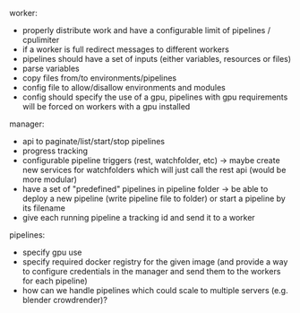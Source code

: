 worker:
- properly distribute work and have a configurable limit of pipelines / cpulimiter
- if a worker is full redirect messages to different workers
- pipelines should have a set of inputs (either variables, resources or files)
- parse variables
- copy files from/to environments/pipelines
- config file to allow/disallow environments and modules
- config should specify the use of a gpu, pipelines with gpu requirements will be forced on workers with a gpu installed

manager:
- api to paginate/list/start/stop pipelines
- progress tracking
- configurable pipeline triggers (rest, watchfolder, etc)
  -> maybe create new services for watchfolders which will just call the rest api (would be more modular)
- have a set of "predefined" pipelines in pipeline folder
  -> be able to deploy a new pipeline (write pipeline file to folder) or start a pipeline by its filename
- give each running pipeline a tracking id and send it to a worker

pipelines:
- specify gpu use
- specify required docker registry for the given image (and provide a way to configure credentials in the manager and send them to the workers for each pipeline)
- how can we handle pipelines which could scale to multiple servers (e.g. blender crowdrender)?
